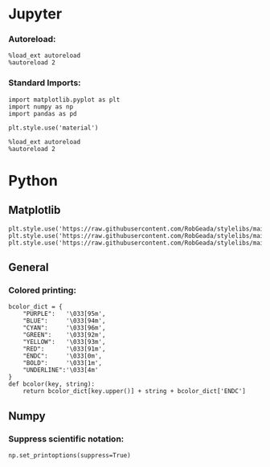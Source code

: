 # Jupyter
### Autoreload:

```
%load_ext autoreload
%autoreload 2
```


### Standard Imports:

```
import matplotlib.pyplot as plt
import numpy as np
import pandas as pd

plt.style.use('material')

%load_ext autoreload
%autoreload 2
```

# Python
## Matplotlib
```
plt.style.use('https://raw.githubusercontent.com/RobGeada/stylelibs/main/material_rh.mplstyle')
plt.style.use('https://raw.githubusercontent.com/RobGeada/stylelibs/main/material.mplstyle')
plt.style.use('https://raw.githubusercontent.com/RobGeada/stylelibs/main/material_white.mplstyle')
```

## General
### Colored printing:
```
bcolor_dict = {
    "PURPLE":   '\033[95m',
    "BLUE":     '\033[94m',
    "CYAN":     '\033[96m',
    "GREEN":    '\033[92m',
    "YELLOW":   '\033[93m',
    "RED":      '\033[91m',
    "ENDC":     '\033[0m',
    "BOLD":     '\033[1m',
    "UNDERLINE":'\033[4m'
} 
def bcolor(key, string):
    return bcolor_dict[key.upper()] + string + bcolor_dict['ENDC']
```

## Numpy

### Suppress scientific notation:
```
np.set_printoptions(suppress=True)
```
